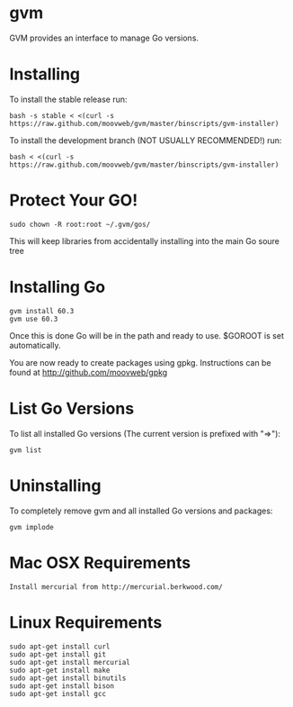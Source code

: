 # gvm

GVM provides an interface to manage Go versions.

Installing
==========

To install the stable release run:

    bash -s stable < <(curl -s https://raw.github.com/moovweb/gvm/master/binscripts/gvm-installer)

To install the development branch (NOT USUALLY RECOMMENDED!) run:

    bash < <(curl -s https://raw.github.com/moovweb/gvm/master/binscripts/gvm-installer)

Protect Your GO!
================

    sudo chown -R root:root ~/.gvm/gos/

This will keep libraries from accidentally installing into the main Go soure tree

Installing Go
=============
    gvm install 60.3
    gvm use 60.3
Once this is done Go will be in the path and ready to use. $GOROOT is set automatically.

You are now ready to create packages using gpkg. Instructions can be found at http://github.com/moovweb/gpkg

List Go Versions
================
To list all installed Go versions (The current version is prefixed with "=>"):

    gvm list

Uninstalling
============
To completely remove gvm and all installed Go versions and packages:

    gvm implode

Mac OSX Requirements
====================
    Install mercurial from http://mercurial.berkwood.com/

Linux Requirements
==================
    sudo apt-get install curl
    sudo apt-get install git
    sudo apt-get install mercurial
    sudo apt-get install make
    sudo apt-get install binutils
    sudo apt-get install bison
    sudo apt-get install gcc

